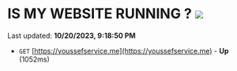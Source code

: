 # IS MY WEBSITE RUNNING ? [![](https://img.shields.io/static/v1?label=Sponsor&message=%E2%9D%A4&logo=GitHub&color=%23fe8e86)](https://github.com/sponsors/<username>)

Last updated: **10/20/2023, 9:18:50 PM**

- `GET` [https://youssefservice.me](https://youssefservice.me) - **Up** (1052ms)
